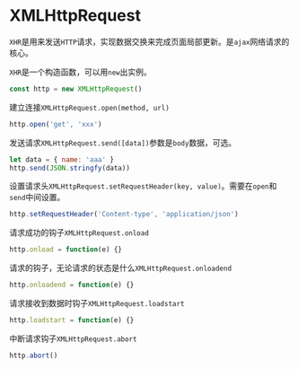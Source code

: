 # XMLHttpRequest

`XHR`是用来发送`HTTP`请求，实现数据交换来完成页面局部更新。是`ajax`网络请求的核心。

`XHR`是一个构造函数，可以用`new`出实例。

```js
const http = new XMLHttpRequest()
```

建立连接`XMLHttpRequest.open(method, url)`

```js
http.open('get', 'xxx')
```

发送请求`XMLHttpRequest.send([data])`参数是`body`数据，可选。

```js
let data = { name: 'aaa' }
http.send(JSON.stringfy(data))
```

设置请求头`XMLHttpRequest.setRequestHeader(key, value)`。需要在`open`和`send`中间设置。

```js
http.setRequestHeader('Content-type', 'application/json')
```

请求成功的钩子`XMLHttpRequest.onload`

```js
http.onload = function(e) {}
```

请求的钩子，无论请求的状态是什么`XMLHttpRequest.onloadend`

```js
http.onloadend = function(e) {}
```

请求接收到数据时钩子`XMLHttpRequest.loadstart`

```js
http.loadstart = function(e) {}
```

中断请求钩子`XMLHttpRequest.abort`

```js
http.abort()
```





